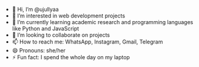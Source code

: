 - 👋 Hi, I’m @ujullyaa
- 👀 I’m interested in web development projects
- 🌱 I’m currently learning academic research and programming languages like Python and JavaScript
- 💞️ I’m looking to collaborate on projects
- 📫 How to reach me: WhatsApp, Instagram, Gmail, Telegram
- 😄 Pronouns: she/her
- ⚡ Fun fact: I spend the whole day on my laptop

<!---
ujullyaa/ujullyaa is a ✨ special ✨ repository because its `README.md` (this file) appears on your GitHub profile.
You can click the Preview link to take a look at your changes.
--->
